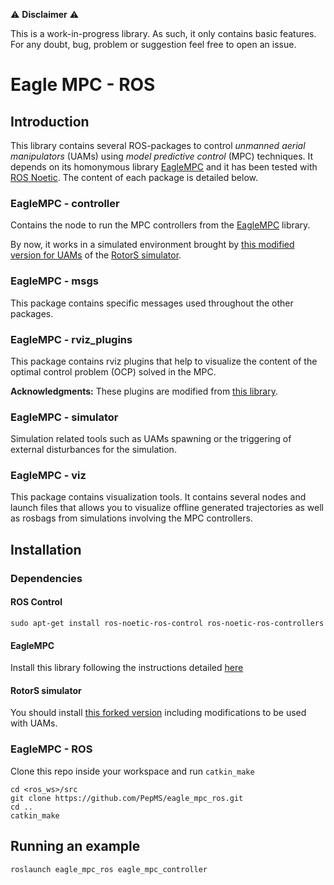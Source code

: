 :warning: **Disclaimer** :warning:

This is a work-in-progress library. As such, it only contains basic features. For any doubt, bug, problem or suggestion feel free to open an issue. 

# Eagle MPC - ROS
## Introduction
This library contains several ROS-packages to control *unmanned aerial manipulators* (UAMs) using *model predictive control* (MPC) techniques.
It depends on its homonymous library [EagleMPC](https://github.com/PepMS/eagle-mpc) and it has been tested with [ROS Noetic](http://wiki.ros.org/noetic/Installation/Ubuntu).
The content of each package is detailed below.

### EagleMPC - controller
Contains the node to run the MPC controllers from the [EagleMPC](https://github.com/PepMS/eagle-mpc) library.

By now, it works in a simulated environment brought by [this modified version for UAMs](https://github.com/PepMS/rotors_simulator) of the [RotorS simulator](https://github.com/ethz-asl/rotors_simulator).

### EagleMPC - msgs
This package contains specific messages used throughout the other packages.

### EagleMPC - rviz_plugins
This package contains rviz plugins that help to visualize the content of the optimal control problem (OCP) solved in the MPC.

**Acknowledgments:** These plugins are modified from [this library](https://github.com/loco-3d/whole_body_state_rviz_plugin).

### EagleMPC - simulator
Simulation related tools such as UAMs spawning or the triggering of external disturbances for the simulation.

### EagleMPC - viz
This package contains visualization tools. It contains several nodes and launch files that allows you to visualize offline generated trajectories as well as rosbags from simulations involving the MPC controllers.

## Installation
### Dependencies
#### ROS Control
```console
sudo apt-get install ros-noetic-ros-control ros-noetic-ros-controllers
```

#### EagleMPC
Install this library following the instructions detailed [here](https://github.com/PepMS/eagle-mpc)

#### RotorS simulator
You should install [this forked version](https://github.com/PepMS/rotors_simulator.git) including modifications to be used with UAMs.

### EagleMPC - ROS
Clone this repo inside your workspace and run `catkin_make`
```console
cd <ros_ws>/src
git clone https://github.com/PepMS/eagle_mpc_ros.git
cd ..
catkin_make
```

## Running an example
```
roslaunch eagle_mpc_ros eagle_mpc_controller
```



